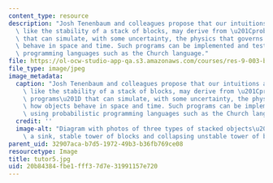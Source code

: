 ```yaml
---
content_type: resource
description: "Josh Tenenbaum and colleagues propose that our intuitions about properties\
  \ like the stability of a stack of blocks, may derive from \u201Cprobabilistic programs\u201D\
  \ that can simulate, with some uncertainty, the physics that governs how objects\
  \ behave in space and time. Such programs can be implemented and tested using probabilistic\
  \ programming languages such as the Church language."
file: https://ol-ocw-studio-app-qa.s3.amazonaws.com/courses/res-9-003-brains-minds-and-machines-summer-course-summer-2015/20b84384fbe1fff37d7e31991157e720_tutor5.jpg
file_type: image/jpeg
image_metadata:
  caption: "Josh Tenenbaum and colleagues propose that our intuitions about properties\
    \ like the stability of a stack of blocks, may derive from \u201Cprobabilistic\
    \ programs\u201D that can simulate, with some uncertainty, the physics that governs\
    \ how objects behave in space and time. Such programs can be implemented and tested\
    \ using probabilistic programming languages such as the Church language."
  credit: ''
  image-alt: "Diagram with photos of three types of stacked objects\u2014dishes in\
    \ a sink, stable tower of blocks and collapsing unstable tower of blocks."
parent_uid: 32907aca-b7d5-1972-49b3-b36fb769ce08
resourcetype: Image
title: tutor5.jpg
uid: 20b84384-fbe1-fff3-7d7e-31991157e720
---
```

